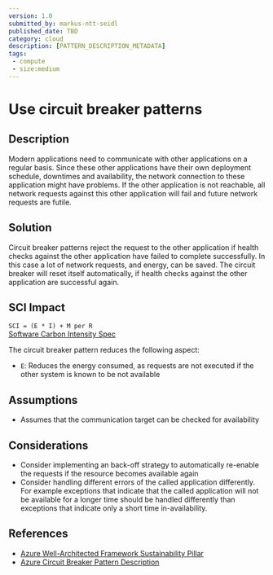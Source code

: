 ```yaml
---
version: 1.0
submitted_by: markus-ntt-seidl
published_date: TBD
category: cloud
description: [PATTERN_DESCRIPTION_METADATA]
tags: 
 - compute
 - size:medium
---
```


# Use circuit breaker patterns

## Description

Modern applications need to communicate with other applications on a regular basis. Since these other applications have their own deployment schedule, downtimes and availability, the network connection to these application might have problems.
If the other application is not reachable, all network requests against this other application will fail and future network requests are futile.

## Solution

Circuit breaker patterns reject the request to the other application if health checks against the other application have failed to complete successfully. In this case a lot of network requests, and energy, can be saved.
The circuit breaker will reset itself automatically, if health checks against the other application are successful again.

## SCI Impact

`SCI = (E * I) + M per R`  
[Software Carbon Intensity Spec](https://grnsft.org/sci)

The circuit breaker pattern reduces the following aspect:

- `E`: Reduces the energy consumed, as requests are not executed if the other system is known to be not available

## Assumptions

- Assumes that the communication target can be checked for availability

## Considerations

- Consider implementing an back-off strategy to automatically re-enable the requests if the resource becomes available again
- Consider handling different errors of the called application differently. For example exceptions that indicate that the called application will not be available for a longer time should be handled differently than exceptions that indicate only a short time in-availability.

## References

- [Azure Well-Architected Framework Sustainability Pillar](https://learn.microsoft.com/en-us/azure/architecture/framework/sustainability/sustainability-application-design)
- [Azure Circuit Breaker Pattern Description](https://learn.microsoft.com/en-us/azure/architecture/patterns/circuit-breaker)
